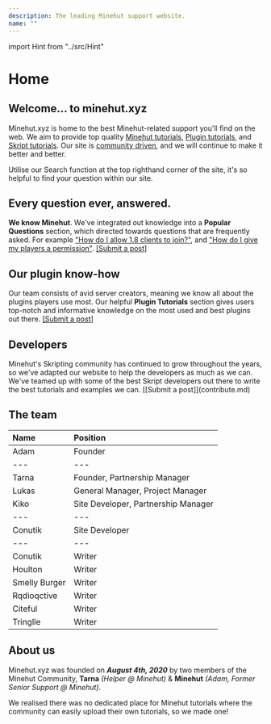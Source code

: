```yaml
---
description: The leading Minehut support website.
name: ""
---
```


import Hint from "../src/Hint"

# Home

## Welcome... to minehut.xyz

Minehut.xyz is home to the best Minehut-related support you'll find on the web. We aim to provide top quality [Minehut tutorials](/faq/panel), [Plugin tutorials](/plugins/popular), and [Skript tutorials](/skript/basics). Our site is [community driven](/contribute), and we will continue to make it better and better.

<Hint severity="info">
Utilise our Search function at the top righthand corner of the site, it's so helpful to find your question within our site.
</Hint>

## Every question ever, answered.

**We know Minehut**. We've integrated out knowledge into a **Popular Questions** section, which directed towards questions that are frequently asked. For example ["How do I allow 1.8 clients to join?"](/faq/other-questions/server-version), and ["How do I give my players a permission"](/faq/ingame/permissions). [\[Submit a post\]](/contribute)

## Our plugin know-how

Our team consists of avid server creators, meaning we know all about the plugins players use most. Our helpful **Plugin Tutorials** section gives users top-notch and informative knowledge on the most used and best plugins out there. [\[Submit a post\]](/contribute)

## Developers


Minehut's Skripting community has continued to grow throughout the years, so we've adapted our website to help the developers as much as we can. We've teamed up with some of the best Skript developers out there to write the best tutorials and examples we can. [\[Submit a post\]\]\(contribute.md\)

## The team

| Name          | Position                            |
| :------------ | :---------------------------------- |
| Adam          | Founder                             |
| ---           | ---                                 |
| Tarna         | Founder, Partnership Manager        |
| Lukas         | General Manager, Project Manager    |
| Kiko          | Site Developer, Partnership Manager |
| ---           | ---                                 |
| Conutik       | Site Developer                      |
| ---           | ---                                 |
| Conutik       | Writer                              |
| Houlton       | Writer                              |
| Smelly Burger | Writer                              |
| Rqdioqctive   | Writer                              |
| Citeful       | Writer                              |
| Tringlle      | Writer                              |

## About us

Minehut.xyz was founded on _**August 4th, 2020**_ by two members of the Minehut Community, **Tarna** _\(Helper @ Minehut\)_ & **Minehut** _\(Adam, Former Senior Support @ Minehut\)_.

We realised there was no dedicated place for Minehut tutorials where the community can easily upload their own tutorials, so we made one!
